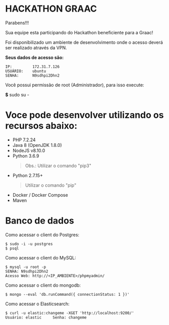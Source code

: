 **HACKATHON GRAAC**
========================================================================

Parabens!!!

Sua equipe esta participando do Hackathon beneficiente para a Graac!


Foi disponibilizado um ambiente de desenvolvimento onde o acesso deverá ser 
realizado através da VPN.


**Seus dados de acesso são:**

    IP:         172.31.7.126
    USUÁRIO:    ubuntu
    SENHA:      N9sdhpi2Dhn2



Você possui permissão de root (Administrador), para isso execute:

**$** sudo su -



Voce pode desenvolver utilizando os recursos abaixo:
========================================================================
- PHP 7.2.24
- Java 8 (OpenJDK 1.8.0)
- NodeJS v8.10.0
- Python 3.6.9
  > Obs.: Utilizar o comando "pip3"
- Python 2.7.15+
  > Utilizar o comando "pip"
- Docker / Docker Compose
- Maven

Banco de dados
========================================================================
Como acessar o client do Postgres:

    $ sudo -i -u postgres
    $ psql

Como acessar o client do MySQL:

    $ mysql -u root -p
    SENHA: N9sdhpi2Dhn2
    Acesso Web: http://<IP_AMBIENTE>/phpmyadmin/

Como acessar o client do mongodb:

    $ mongo --eval 'db.runCommand({ connectionStatus: 1 })'

Como acessar o Elasticsearch:

    $ curl -u elastic:changeme -XGET 'http://localhost:9200/'
    Usuário: elastic     Senha: changeme
